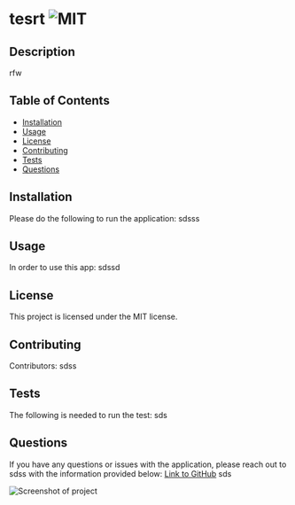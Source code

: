 # tesrt ![MIT](https://img.shields.io/badge/License-MIT-blue.svg)

## Description

rfw

## Table of Contents
* [Installation](#installation)
* [Usage](#usage)
* [License](#license)
* [Contributing](#contributing)
* [Tests](#tests)
* [Questions](#questions)

## Installation

Please do the following to run the application: sdsss

## Usage

In order to use this app: sdssd
## License

This project is licensed under the MIT license.
## Contributing
Contributors: sdss

## Tests

The following is needed to run the test: sds

## Questions

If you have any questions or issues with the application, please reach out to sdss with the information provided below:
[Link to GitHub](https://github.com/sdss)
sds

![Screenshot of project](sds)
